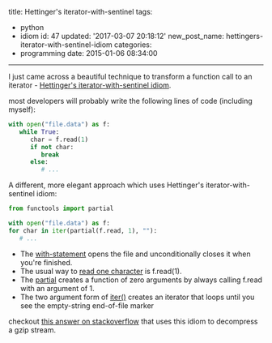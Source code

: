 title: Hettinger's iterator-with-sentinel
tags:
  - python
  - idiom
id: 47
updated: '2017-03-07 20:18:12'
new_post_name: hettingers-iterator-with-sentinel-idiom
categories:
  - programming
date: 2015-01-06 08:34:00
---


I just came across a beautiful technique to transform a function call to an iterator - [Hettinger's iterator-with-sentinel idiom](http://stackoverflow.com/a/25611913).

most developers will probably write the following lines of code (including myself):

```python
with open("file.data") as f:  
   while True:  
      char = f.read(1)  
      if not char:  
         break  
      else:  
         # ...  
```

A different, more elegant approach which uses Hettinger's iterator-with-sentinel idiom:

```python
from functools import partial

with open("file.data") as f:  
for char in iter(partial(f.read, 1), ""):  
   # ...  
```

- The [with-statement](http://preshing.com/20110920/the-python-with-statement-by-example/) opens the file and unconditionally closes it when you're finished.
- The usual way to [read one character](https://docs.python.org/2.7/library/stdtypes.html#file.read) is f.read(1).
- The [partial](https://docs.python.org/2.7/library/functools.html#functools.partial) creates a function of zero arguments by always calling f.read with an argument of 1.
- The two argument form of [iter()](https://docs.python.org/2.7/library/functions.html#iter) creates an iterator that loops until you see the empty-string end-of-file marker

checkout [this answer on stackoverflow](http://stackoverflow.com/a/26564798) that uses this idiom to decompress a gzip stream.


